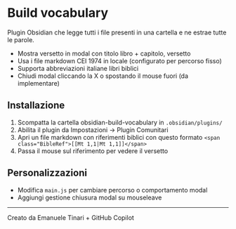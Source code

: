# Build vocabulary

Plugin Obsidian che legge tutti i file presenti in una cartella e ne estrae tutte le parole.

- Mostra versetto in modal con titolo libro + capitolo, versetto
- Usa i file markdown CEI 1974 in locale (configurato per percorso fisso)
- Supporta abbreviazioni italiane libri biblici
- Chiudi modal cliccando la X o spostando il mouse fuori (da implementare)

## Installazione

1. Scompatta la cartella obsidian-build-vocabulary in `.obsidian/plugins/`
2. Abilita il plugin da Impostazioni → Plugin Comunitari
3. Apri un file markdown con riferimenti biblici con questo formato `<span class="BibleRef">[[Mt 1,1|Mt 1,1]]</span>`
4. Passa il mouse sul riferimento per vedere il versetto

## Personalizzazioni

- Modifica `main.js` per cambiare percorso o comportamento modal
- Aggiungi gestione chiusura modal su mouseleave

---

Creato da Emanuele Tinari + GitHub Copilot
